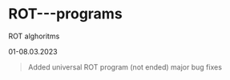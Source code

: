# ROT---programs
ROT alghoritms

01-08.03.2023
> Added universal ROT program (not ended)
> major bug fixes

